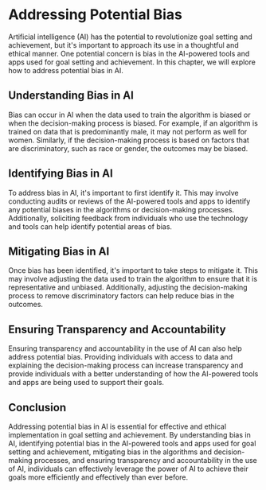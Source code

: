 Addressing Potential Bias
=================================================================================

Artificial intelligence (AI) has the potential to revolutionize goal setting and achievement, but it's important to approach its use in a thoughtful and ethical manner. One potential concern is bias in the AI-powered tools and apps used for goal setting and achievement. In this chapter, we will explore how to address potential bias in AI.

Understanding Bias in AI
------------------------

Bias can occur in AI when the data used to train the algorithm is biased or when the decision-making process is biased. For example, if an algorithm is trained on data that is predominantly male, it may not perform as well for women. Similarly, if the decision-making process is based on factors that are discriminatory, such as race or gender, the outcomes may be biased.

Identifying Bias in AI
----------------------

To address bias in AI, it's important to first identify it. This may involve conducting audits or reviews of the AI-powered tools and apps to identify any potential biases in the algorithms or decision-making processes. Additionally, soliciting feedback from individuals who use the technology and tools can help identify potential areas of bias.

Mitigating Bias in AI
---------------------

Once bias has been identified, it's important to take steps to mitigate it. This may involve adjusting the data used to train the algorithm to ensure that it is representative and unbiased. Additionally, adjusting the decision-making process to remove discriminatory factors can help reduce bias in the outcomes.

Ensuring Transparency and Accountability
----------------------------------------

Ensuring transparency and accountability in the use of AI can also help address potential bias. Providing individuals with access to data and explaining the decision-making process can increase transparency and provide individuals with a better understanding of how the AI-powered tools and apps are being used to support their goals.

Conclusion
----------

Addressing potential bias in AI is essential for effective and ethical implementation in goal setting and achievement. By understanding bias in AI, identifying potential bias in the AI-powered tools and apps used for goal setting and achievement, mitigating bias in the algorithms and decision-making processes, and ensuring transparency and accountability in the use of AI, individuals can effectively leverage the power of AI to achieve their goals more efficiently and effectively than ever before.
